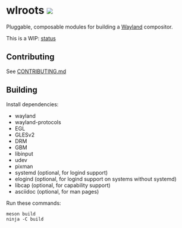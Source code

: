 # wlroots [![](https://api.travis-ci.org/SirCmpwn/wlroots.svg)](https://travis-ci.org/SirCmpwn/wlroots)

Pluggable, composable modules for building a
[Wayland](http://wayland.freedesktop.org/) compositor.

This is a WIP: [status](https://github.com/SirCmpwn/wlroots/issues/9)

## Contributing

See [CONTRIBUTING.md](https://github.com/SirCmpwn/wlroots/blob/master/CONTRIBUTING.md)

## Building

Install dependencies:

* wayland
* wayland-protocols
* EGL
* GLESv2
* DRM
* GBM
* libinput
* udev
* pixman
* systemd (optional, for logind support)
* elogind (optional, for logind support on systems without systemd)
* libcap (optional, for capability support)
* asciidoc (optional, for man pages)

Run these commands:

    meson build
    ninja -C build
